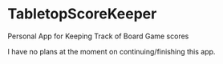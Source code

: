 # TabletopScoreKeeper
Personal App for Keeping Track of Board Game scores

I have no plans at the moment on continuing/finishing this app.
